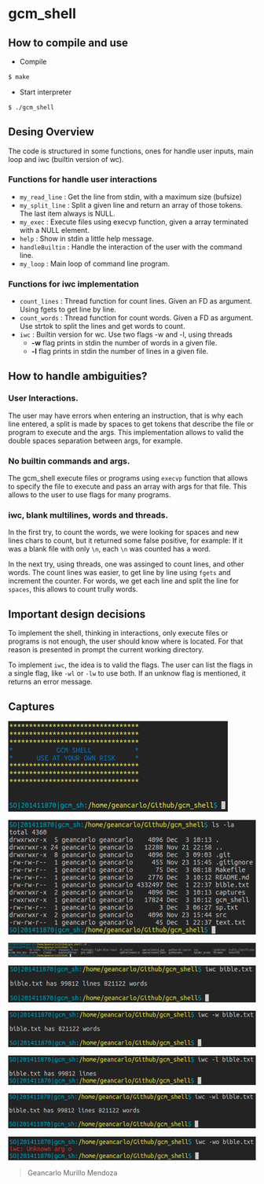 # gcm_shell

## How to compile and use

- Compile
``` bash
$ make
```

- Start interpreter
``` bash
$ ./gcm_shell
```

## Desing Overview

The code is structured in some functions, ones for handle user inputs,
main loop and iwc (builtin version of wc).

### Functions for handle user interactions
- `my_read_line` : Get the line from stdin, with a maximum size (bufsize)
- `my_split_line` : Split a given line and return an array of those tokens. The last item always is NULL.
- `my_exec` : Execute files using execvp function, given a array terminated with a NULL element.
- `help` : Show in stdin a little help message.
- `handleBuiltin` : Handle the interaction of the user with the command line.
- `my_loop` : Main loop of command line program.

### Functions for iwc implementation
- `count_lines` : Thread function for count lines. Given an FD as argument. Using fgets to get line by line.
- `count_words` : Thread function for count words. Given a FD as argument. Use strtok to split the lines and get words to count.
- `iwc` : Builtin version for wc. Use two flags -w and -l, using threads
   * **-w** flag prints in stdin the number of words in a given file.
   * **-l** flag prints in stdin the number of lines in a given file.
  
## How to handle ambiguities?
### User Interactions.
The user may have errors when entering an instruction, that is why each line entered, a split is made by spaces to get tokens that describe the file or program to execute and the args. This implementation allows to valid the double spaces separation between args, for example.

### No builtin commands and args.
The gcm_shell execute files or programs using `execvp` function that allows to specify the file to execute and pass an array with args for that file. This allows to the user to use flags for many programs.

### iwc, blank multilines, words and threads.
In the first try, to count the words, we were looking for spaces and new lines chars to count, but it returned some false positive, for example: If it was a blank file with only `\n`, each `\n` was counted has a word. 

In the next try, using threads, one was assinged to count lines, and other words. The count lines was easier, to get line by line using `fgets` and increment the counter. For words, we get each line and split the line for `spaces`, this allows to count trully words.

## Important design decisions
To implement the shell, thinking in interactions, only execute files or programs is not enough, the user should know where is located. For that reason is presented in prompt the current working directory.

To implement `iwc`, the idea is to valid the flags. The user can list the flags in a single flag, like `-wl` or `-lw` to use both. If an unknow flag is mentioned, it returns an error message. 

## Captures

!['Init'](captures/1.png)

!['ls'](captures/2.png)

!['cd'](captures/3.png)

!['iwc'](captures/4.png)

!['w'](captures/5.png)

!['l'](captures/6.png)

!['wl'](captures/7.png)

!['wo'](captures/8.png)

> Geancarlo Murillo Mendoza
